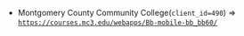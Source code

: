  - Montgomery County Community College(`client_id=490`) => [`https://courses.mc3.edu/webapps/Bb-mobile-bb_bb60/`](https://courses.mc3.edu/webapps/Bb-mobile-bb_bb60/)
